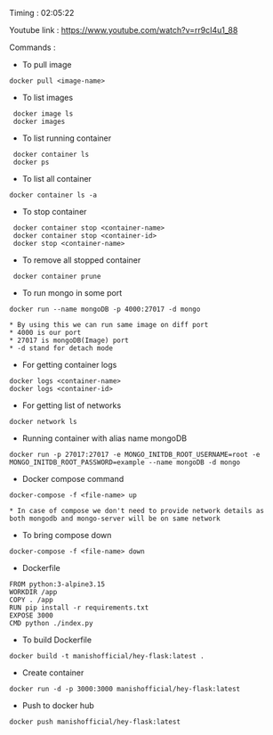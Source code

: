 

Timing : 02:05:22

Youtube link : https://www.youtube.com/watch?v=rr9cI4u1_88

Commands :

* To pull image 
```
docker pull <image-name>
```

* To list images 
```
 docker image ls 
 docker images
```

* To list running container
```
 docker container ls
 docker ps
```

* To list all container
```
docker container ls -a
```

* To stop container
```
 docker container stop <container-name>
 docker container stop <container-id>
 docker stop <container-name>
```

* To remove all stopped container
```
 docker container prune
```

* To run mongo in some port
```
docker run --name mongoDB -p 4000:27017 -d mongo

* By using this we can run same image on diff port
* 4000 is our port
* 27017 is mongoDB(Image) port
* -d stand for detach mode
```

* For getting container logs 
```
docker logs <container-name>
docker logs <container-id>
```

* For getting list of networks
```
docker network ls
```

* Running container with alias name mongoDB 
```
docker run -p 27017:27017 -e MONGO_INITDB_ROOT_USERNAME=root -e MONGO_INITDB_ROOT_PASSWORD=example --name mongoDB -d mongo 
``` 

* Docker compose command
```
docker-compose -f <file-name> up

* In case of compose we don't need to provide network details as 
both mongodb and mongo-server will be on same network
```

* To bring compose down
```
docker-compose -f <file-name> down
```

* Dockerfile
```
FROM python:3-alpine3.15
WORKDIR /app
COPY . /app
RUN pip install -r requirements.txt
EXPOSE 3000
CMD python ./index.py
```

* To build Dockerfile
```
docker build -t manishofficial/hey-flask:latest .
```

* Create container
```
docker run -d -p 3000:3000 manishofficial/hey-flask:latest
```

* Push to docker hub
```
docker push manishofficial/hey-flask:latest
```